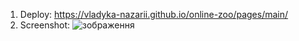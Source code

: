 1. Deploy: https://vladyka-nazarii.github.io/online-zoo/pages/main/
2. Screenshot:
![зображення](https://user-images.githubusercontent.com/106691030/192383299-975e414b-d648-4c31-82a6-bcae56fbbd74.png)
